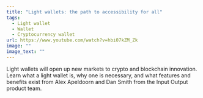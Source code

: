 ```yaml
---
title: "Light wallets: the path to accessibility for all"
tags:
  - Light wallet
  - Wallet
  - Cryptocurrency wallet
url: https://www.youtube.com/watch?v=hbi07kZM_Zk
image: ""
image_text: ""
---
```


Light wallets will open up new markets to crypto and blockchain innovation. Learn what a light wallet is, why one is necessary, and what features and benefits exist from Alex Apeldoorn and Dan Smith from the Input Output product team.
